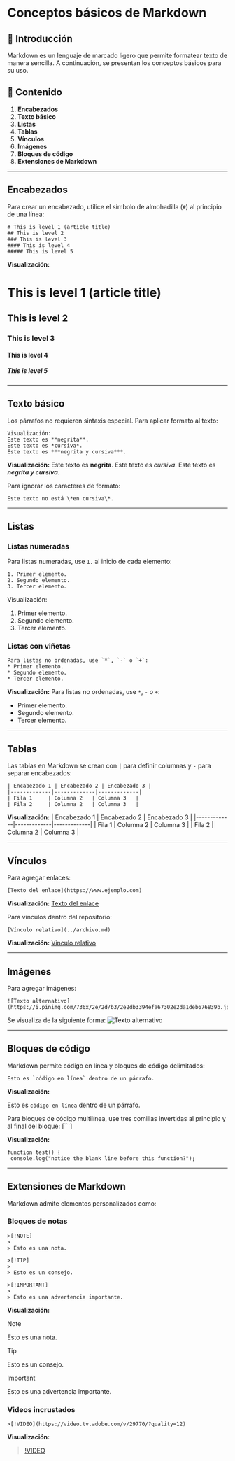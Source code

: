 # Conceptos básicos de Markdown

## 📌 Introducción
Markdown es un lenguaje de marcado ligero que permite formatear texto de manera sencilla. A continuación, se presentan los conceptos básicos para su uso.
## 📂 Contenido
1. **Encabezados**
2. **Texto básico**
2. **Listas**
3. **Tablas**
4. **Vínculos**
5. **Imágenes**
6. **Bloques de código**
7. **Extensiones de Markdown**

---
## Encabezados

Para crear un encabezado, utilice el símbolo de almohadilla (`#`) al principio de una línea:

```
# This is level 1 (article title)
## This is level 2
### This is level 3
#### This is level 4
##### This is level 5
```

**Visualización:**

# This is level 1 (article title)

## This is level 2

### This is level 3

#### This is level 4

##### This is level 5

---
## Texto básico

Los párrafos no requieren sintaxis especial. Para aplicar formato al texto:

```
Visualización:
Este texto es **negrita**.
Este texto es *cursiva*.
Este texto es ***negrita y cursiva***.
```

**Visualización:**
Este texto es **negrita**.
Este texto es _cursiva_.
Este texto es **_negrita y cursiva_**.

Para ignorar los caracteres de formato:

```
Este texto no está \*en cursiva\*.
```
---
## Listas

### Listas numeradas

Para listas numeradas, use `1.` al inicio de cada elemento:

```
1. Primer elemento.
2. Segundo elemento.
3. Tercer elemento.
```

Visualización:

1. Primer elemento.
2. Segundo elemento.
3. Tercer elemento.

### Listas con viñetas

```
Para listas no ordenadas, use `*`, `-` o `+`:
* Primer elemento.
* Segundo elemento.
* Tercer elemento.
```

**Visualización:**
Para listas no ordenadas, use `*`, `-` o `+`:

- Primer elemento.
- Segundo elemento.
- Tercer elemento.

---
## Tablas

Las tablas en Markdown se crean con `|` para definir columnas y `-` para separar encabezados:

```
| Encabezado 1 | Encabezado 2 | Encabezado 3 |
|-------------|-------------|-------------|
| Fila 1     | Columna 2   | Columna 3   |
| Fila 2     | Columna 2   | Columna 3   |
```

**Visualización:**
| Encabezado 1 | Encabezado 2 | Encabezado 3 |
|-------------|-------------|-------------|
| Fila 1 | Columna 2 | Columna 3 |
| Fila 2 | Columna 2 | Columna 3 |

---
## Vínculos

Para agregar enlaces:

```
[Texto del enlace](https://www.ejemplo.com)
```

**Visualización:**
[Texto del enlace](https://www.ejemplo.com)

Para vínculos dentro del repositorio:

```
[Vínculo relativo](../archivo.md)
```

**Visualización:**
[Vínculo relativo](../archivo.md)

---
## Imágenes

Para agregar imágenes:

```
![Texto alternativo](https://i.pinimg.com/736x/2e/2d/b3/2e2db3394efa67302e2da1deb676839b.jpg)
```

Se visualiza de la siguiente forma:
![Texto alternativo](https://i.pinimg.com/736x/2e/2d/b3/2e2db3394efa67302e2da1deb676839b.jpg)

---
## Bloques de código

Markdown permite código en línea y bloques de código delimitados:

```
Esto es `código en línea` dentro de un párrafo.
```

**Visualización:**

Esto es `código en línea` dentro de un párrafo.

Para bloques de código multilínea, use tres comillas invertidas al principio y al final del bloque:
[```]

**Visualización:**

```
function test() {
 console.log("notice the blank line before this function?");
```
---
## Extensiones de Markdown

Markdown admite elementos personalizados como:

### Bloques de notas

```
>[!NOTE]
>
> Esto es una nota.

>[!TIP]
>
> Esto es un consejo.

>[!IMPORTANT]
>
> Esto es una advertencia importante.
```

**Visualización:**

> [!NOTE]
>
> Esto es una nota.

> [!TIP]
>
> Esto es un consejo.

> [!IMPORTANT]
>
> Esto es una advertencia importante.

### Videos incrustados

```
>[!VIDEO](https://video.tv.adobe.com/v/29770/?quality=12)
```

**Visualización:**

> [!VIDEO](https://video.tv.adobe.com/v/29770/?quality=12)
